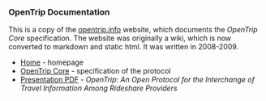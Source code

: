 ### OpenTrip Documentation

This is a copy of the [opentrip.info](http://opentrip.info) website, which documents the *OpenTrip Core* specification.  The website was originally a wiki, which is now converted to markdown and static html.  It was written in 2008-2009.

* [Home](Home.md) - homepage
* [OpenTrip Core](OpenTrip_Core.md) - specification of the protocol
* [Presentation PDF](OpenTrip_2011mar23.pdf) - *OpenTrip: An Open Protocol for the Interchange of Travel Information Among Rideshare Providers*

